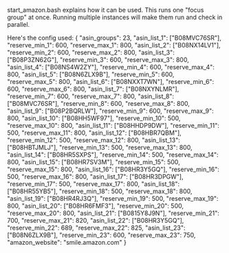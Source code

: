 start_amazon.bash explains how it can be used. This runs one "focus group" at once. Running multiple instances will make them run and check in parallel.

Here's the config used:
{
  "asin_groups": 23,
  "asin_list_1": ["B08MVC76SR"],
  "reserve_min_1": 600,
  "reserve_max_1": 800,
  "asin_list_2": ["B08NX14LV1"],
  "reserve_min_2": 600,
  "reserve_max_2": 800,
  "asin_list_3": ["B08P3ZN62G"],
  "reserve_min_3": 600,
  "reserve_max_3": 800,
  "asin_list_4": ["B08NS4W2ZY"],
  "reserve_min_4": 600,
  "reserve_max_4": 800,
  "asin_list_5": ["B08N6ZLX9B"],
  "reserve_min_5": 600,
  "reserve_max_5": 800,
  "asin_list_6": ["B08NXXT7WN"],
  "reserve_min_6": 600,
  "reserve_max_6": 800,
  "asin_list_7": ["B08NXYNLMR"],
  "reserve_min_7": 600,
  "reserve_max_7": 800,
  "asin_list_8": ["B08MVC76SR"],
  "reserve_min_8": 600,
  "reserve_max_8": 800,
  "asin_list_9": ["B08P2BQRLW"],
  "reserve_min_9": 600,
  "reserve_max_9": 800,
  "asin_list_10": ["B08HH5WF97"],
  "reserve_min_10": 500,
  "reserve_max_10": 800,
  "asin_list_11": ["B08HHDP9DW"],
  "reserve_min_11": 500,
  "reserve_max_11": 800,
  "asin_list_12": ["B08HBR7QBM"],
  "reserve_min_12": 500,
  "reserve_max_12": 800,
  "asin_list_13": ["B08HBTJMLJ"],
  "reserve_min_13": 500,
  "reserve_max_13": 800,
  "asin_list_14": ["B08HR5SXPS"],
  "reserve_min_14": 500,
  "reserve_max_14": 800,
  "asin_list_15": ["B08HR7SV3M"],
  "reserve_min_15": 500,
  "reserve_max_15": 800,
  "asin_list_16": ["B08HR3Y5GQ"],
  "reserve_min_16": 500,
  "reserve_max_16": 800,
  "asin_list_17": ["B08HR3DPGW"],
  "reserve_min_17": 500,
  "reserve_max_17": 800,
  "asin_list_18": ["B08HR55YB5"],
  "reserve_min_18": 500,
  "reserve_max_18": 800,
  "asin_list_19": ["B08HR4RJ3Q"],
  "reserve_min_19": 500,
  "reserve_max_19": 800,
  "asin_list_20": ["B08HR6FMF3"],
  "reserve_min_20": 500,
  "reserve_max_20": 800,
  "asin_list_21": ["B0815Y8J9N"],
  "reserve_min_21": 700,
  "reserve_max_21": 820,
  "asin_list_22": ["B08HR3Y5GQ"],
  "reserve_min_22": 689,
  "reserve_max_22": 825,
  "asin_list_23": ["B08N6ZLX9B"],
  "reserve_min_23": 600,
  "reserve_max_23": 750,
  "amazon_website": "smile.amazon.com"
}


